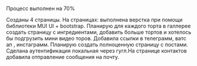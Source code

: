 Процесс выполнен на 70%

Созданы 4 страницы. На страницах: выполнена верстка при помощи библиотеки MUI UI + bootstrap. Планирую для каждого торта в галлерее создать страницу с ингредиентами, добавить больше тортов и хотелось бы подгрузить мини видео торов. Добавила ссылки в телеграмм, ватс ап , инстаграмм. Планирую создать полноценную страницу с постами. Сделана аутентификация локальная через гугл.На странице контактов добавила отправление сообщения на почту.

